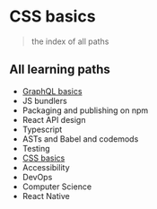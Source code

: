 # CSS basics

> the index of all paths

## All learning paths

- [GraphQL basics](https://github.com/Thinkmill-learning-paths/graphql-basics)
- JS bundlers
- Packaging and publishing on npm
- React API design
- Typescript
- ASTs and Babel and codemods
- Testing
- [CSS basics](https://github.com/Thinkmill-learning-paths/css-basics)
- Accessibility
- DevOps
- Computer Science
- React Native
